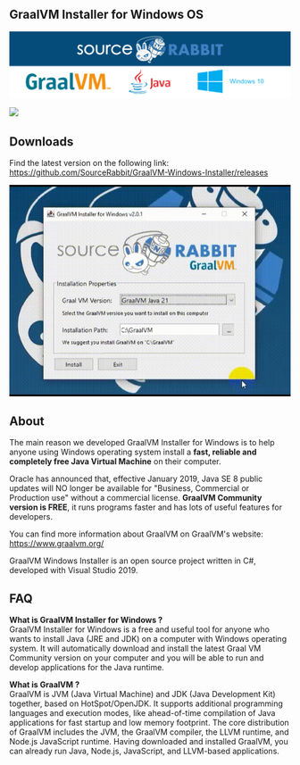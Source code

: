 GraalVM Installer for Windows OS
------
<p align="center">
<a href="https://www.sourcerabbit.com/"><img src="https://github.com/SourceRabbit/GraalVM-Windows-Installer/blob/main/Images/Banner.png" alt="SourceRabbit.com"></a>
</p>

[![](https://dcbadge.vercel.app/api/server/nRKETyjJ7E)](https://discord.gg/nRKETyjJ7E)

Downloads 
------
Find the latest version on the following link:<br>
https://github.com/SourceRabbit/GraalVM-Windows-Installer/releases

<p align="center">
<img src="https://github.com/SourceRabbit/GraalVM-Windows-Installer/blob/main/Images/HowToUse.gif" alt="GraalVM Installer for Windows">
</p>


About 
------

The main reason we developed GraalVM Installer for Windows is to help anyone using Windows operating system install a <b>fast, reliable and completely free Java Virtual Machine</b> on their computer. 

Oracle has announced that, effective January 2019, Java SE 8 public updates will NO longer be available for "Business, Commercial or Production use" without a commercial license. <b>GraalVM Community version is FREE</b>, it runs programs faster and has lots of useful features for developers.

You can find more information about GraalVM on GraalVM's website:<br>
<a href="https://www.graalvm.org/">https://www.graalvm.org/</a>

GraalVM Windows Installer is an open source project written in C#, developed with Visual Studio 2019.

FAQ 
------

<b>What is GraalVM Installer for Windows ?</b><br>
GraalVM Installer for Windows is a free and useful tool for anyone who wants to install Java (JRE and JDK) on a computer with Windows operating system. It will automatically download and install the latest Graal VM Community version on your computer and you will be able to run and develop applications for the Java runtime.

<b>What is GraalVM ?</b><br>
GraalVM is JVM (Java Virtual Machine) and JDK (Java Development Kit) together, based on HotSpot/OpenJDK. It supports additional programming languages and execution modes, like ahead-of-time compilation of Java applications for fast startup and low memory footprint. The core distribution of GraalVM includes the JVM, the GraalVM compiler, the LLVM runtime, and Node.js JavaScript runtime. Having downloaded and installed GraalVM, you can already run Java, Node.js, JavaScript, and LLVM-based applications.
